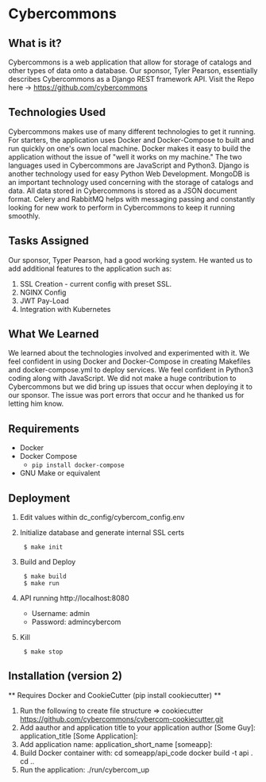 # Cybercommons

## What is it?
Cybercommons is a web application that allow for storage of catalogs and other types of data onto a database. Our sponsor, Tyler Pearson, essentially describes Cybercommons as a Django REST framework API. Visit the Repo here -> https://github.com/cybercommons

## Technologies Used
Cybercommons makes use of many different technologies to get it running. For starters, the application uses Docker and Docker-Compose to built and run quickly on one's own local machine. Docker makes it easy to build the application without the issue of "well it works on my machine." The two languages used in Cybercommons are JavaScript and Python3. Django is another technology used for easy Python Web Development. MongoDB is an important technology used concerning with the storage of catalogs and data. All data stored in Cybercommons is stored as a JSON document format. Celery and RabbitMQ helps with messaging passing and constantly looking for new work to perform in Cybercommons to keep it running smoothly.

## Tasks Assigned
Our sponsor, Typer Pearson, had a good working system. He wanted us to add additional features to the application such as:
1) SSL Creation - current config with preset SSL.
2) NGINX Config
3) JWT Pay-Load
4) Integration with Kubernetes

## What We Learned
We learned about the technologies involved and experimented with it. We feel confident in using Docker and Docker-Compose in creating Makefiles and docker-compose.yml to deploy services. We feel confident in Python3 coding along with JavaScript. We did not make a huge contribution to Cybercommons but we did bring up issues that occur when deploying it to our sponsor. The issue was port errors that occur and he thanked us for letting him know.

## Requirements

* Docker
* Docker Compose
    * `pip install docker-compose`
* GNU Make or equivalent

## Deployment
1. Edit values within dc_config/cybercom_config.env
2. Initialize database and generate internal SSL certs

        $ make init

3. Build and Deploy

        $ make build
        $ make run

4. API running http://localhost:8080
    * Username: admin
    * Password: admincybercom

5. Kill

        $ make stop

## Installation (version 2)

** Requires Docker and CookieCutter (pip install cookiecutter) **

1. Run the following to create file structure => cookiecutter https://github.com/cybercommons/cybercom-cookiecutter.git
2. Add aauthor and application title to your application
    author [Some Guy]:
    application_title [Some Application]:
3. Add application name:
    application_short_name [someapp]:
4. Build Docker container with:
    cd someapp/api_code
    docker build -t api .
    cd ..
5. Run the application:
  ./run/cybercom_up
